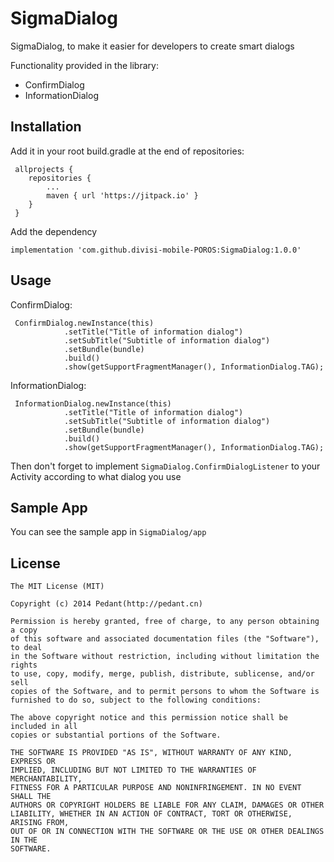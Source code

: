 # SigmaDialog
SigmaDialog, to make it easier for developers to create smart dialogs

Functionality provided in the library:
* ConfirmDialog
* InformationDialog

## Installation ##
Add it in your root build.gradle at the end of repositories:
    
     allprojects {
        repositories {
            ...
            maven { url 'https://jitpack.io' }
        }
     }

Add the dependency

    implementation 'com.github.divisi-mobile-POROS:SigmaDialog:1.0.0'

## Usage
ConfirmDialog:

     ConfirmDialog.newInstance(this)
                .setTitle("Title of information dialog")
                .setSubTitle("Subtitle of information dialog")
                .setBundle(bundle)
                .build()
                .show(getSupportFragmentManager(), InformationDialog.TAG);

InformationDialog:

     InformationDialog.newInstance(this)
                .setTitle("Title of information dialog")
                .setSubTitle("Subtitle of information dialog")
                .setBundle(bundle)
                .build()
                .show(getSupportFragmentManager(), InformationDialog.TAG);

Then don't forget to implement `SigmaDialog.ConfirmDialogListener` to your Activity according to what dialog you use

## Sample App
You can see the sample app in `SigmaDialog/app`

## License

    The MIT License (MIT)

    Copyright (c) 2014 Pedant(http://pedant.cn)

    Permission is hereby granted, free of charge, to any person obtaining a copy
    of this software and associated documentation files (the "Software"), to deal
    in the Software without restriction, including without limitation the rights
    to use, copy, modify, merge, publish, distribute, sublicense, and/or sell
    copies of the Software, and to permit persons to whom the Software is
    furnished to do so, subject to the following conditions:

    The above copyright notice and this permission notice shall be included in all
    copies or substantial portions of the Software.

    THE SOFTWARE IS PROVIDED "AS IS", WITHOUT WARRANTY OF ANY KIND, EXPRESS OR
    IMPLIED, INCLUDING BUT NOT LIMITED TO THE WARRANTIES OF MERCHANTABILITY,
    FITNESS FOR A PARTICULAR PURPOSE AND NONINFRINGEMENT. IN NO EVENT SHALL THE
    AUTHORS OR COPYRIGHT HOLDERS BE LIABLE FOR ANY CLAIM, DAMAGES OR OTHER
    LIABILITY, WHETHER IN AN ACTION OF CONTRACT, TORT OR OTHERWISE, ARISING FROM,
    OUT OF OR IN CONNECTION WITH THE SOFTWARE OR THE USE OR OTHER DEALINGS IN THE
    SOFTWARE.
